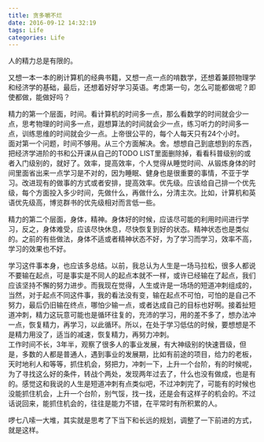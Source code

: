 ```yaml
---
title: 贪多嚼不烂
date: 2016-09-12 14:32:19
tags: Life
categories: Life
---
```

人的精力总是有限的。

又想一本一本的刷计算机的经典书籍，又想一点一点的啃数学，还想着兼顾物理学和经济学的基础，最后，还想着好好学习英语。考虑第一句，怎么可能都做呢？即使都做，能做好吗？

精力的第一个层面，时间。看计算机的时间多一点，那么看数学的时间就会少一点，思考物理的时间多一点，遐想算法的时间就会少一点，练习听力的时间多一点，训练思维的时间就会少一点。上帝很公平的，每个人每天只有24个小时。  
面对第一个问题，时间不够用。从三个方面解决。舍。想想自己到底想到的东西，把经济学进阶的书和公开课从自己的TODO LIST里面删除掉，看看科普级别的或者入门级别的，就好了。效率，提高效率，个人觉得从睡觉时间、从锻炼身体的时间里面省出来一点学习是不对的，因为睡眠、健身也是很重要的事情，不亚于学习。改进现有的做事的方式或者安排，提高效率。优先级。应该给自己排一个优先级，每个方面投入多少时间，先做什么，再做什么，分清主次。比如，计算机和英语优先级高，博览群书的优先级相对而言低一些。

精力的第二个层面，身体，精神。身体好的时候，应该尽可能的利用时间进行学习，反之，身体难受，应该尽快休息，尽快恢复到好的状态。精神状态也是类似的。之前的有些做法，身体不适或者精神状态不好，为了学习而学习，效率不高，学习的效果也不好。

学习这件事本身，也应该多总结。以前，我总认为人生是一场马拉松，很多人都说不要输在起点，可是事实是不同人的起点本就不一样，或许已经输在了起点，我们应该坚持不懈的努力进步。而我现在觉得，人生或许是一场场的短道冲刺组成的，当然，对于起点不同这件事，我的看法没有变，输在起点不可怕，可怕的是自己不努力，最后仍旧输在终点，哪怕少输一点，或者达成自己的目标也好啊。接着扯短道冲刺，精力这玩意可能也是循环往复的，充沛的学习，用的差不多了，想办法冲一点，恢复精力，再学习，以此循环。所以，在处于学习低估的时候，要想想是不是精力用没了，适当的减速，恢复精力，再努力冲刺。  
工作时间不长，3年半，观察了很多人的事业发展，有大神级别的快速晋级，但是，多数的人都是普通人，遇到事业的发展期，比如有前途的项目，给力的老板，天时地利人和等等，抓住机会，努把力，冲刺一下，上升一个台阶，有的时候呢，为了寻找这么好的条件，转战个两处，发现两年过去了，什么也没有做成，也是有的。感觉这和我说的人生是短道冲刺有点类似吧，不过冲刺完了，可能有的时候也没能抓住机会，上升一个台阶，别气馁，找一找，还是会有这样子的机会的。不过话说回来，能抓住机会的，往往是能力不错，在平常时有所积累的人。

啰七八嗦一大堆，其实就是思考了下当下和长远的规划，调整了一下前进的方式，就是这样。